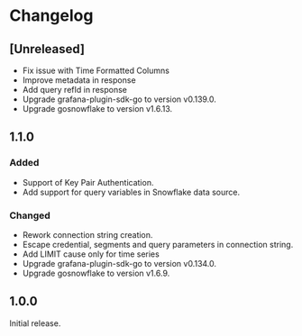 # Changelog

## [Unreleased]
- Fix issue with Time Formatted Columns
- Improve metadata in response
- Add query refId in response
- Upgrade grafana-plugin-sdk-go to version v0.139.0.
- Upgrade gosnowflake to version v1.6.13.

## 1.1.0

### Added
- Support of Key Pair Authentication.
- Add support for query variables in Snowflake data source.

### Changed
- Rework connection string creation.
- Escape credential, segments and query parameters in connection string.
- Add LIMIT cause only for time series
- Upgrade grafana-plugin-sdk-go to version v0.134.0.
- Upgrade gosnowflake to version v1.6.9.

## 1.0.0

Initial release.
